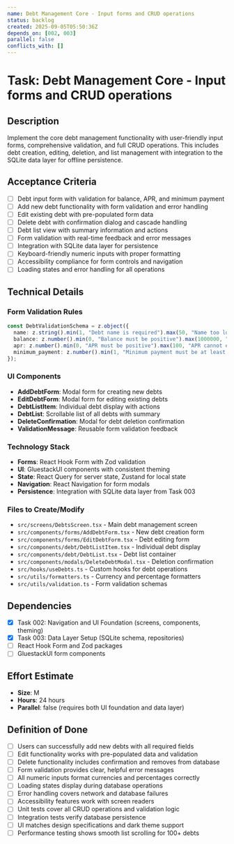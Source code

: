 ```yaml
---
name: Debt Management Core - Input forms and CRUD operations
status: backlog
created: 2025-09-05T05:50:36Z
depends_on: [002, 003]
parallel: false
conflicts_with: []
---
```


# Task: Debt Management Core - Input forms and CRUD operations

## Description

Implement the core debt management functionality with user-friendly input forms, comprehensive validation, and full CRUD operations. This includes debt creation, editing, deletion, and list management with integration to the SQLite data layer for offline persistence.

## Acceptance Criteria

- [ ] Debt input form with validation for balance, APR, and minimum payment
- [ ] Add new debt functionality with form validation and error handling
- [ ] Edit existing debt with pre-populated form data
- [ ] Delete debt with confirmation dialog and cascade handling
- [ ] Debt list view with summary information and actions
- [ ] Form validation with real-time feedback and error messages
- [ ] Integration with SQLite data layer for persistence
- [ ] Keyboard-friendly numeric inputs with proper formatting
- [ ] Accessibility compliance for form controls and navigation
- [ ] Loading states and error handling for all operations

## Technical Details

### Form Validation Rules
```typescript
const DebtValidationSchema = z.object({
  name: z.string().min(1, "Debt name is required").max(50, "Name too long"),
  balance: z.number().min(0, "Balance must be positive").max(1000000, "Balance too large"),
  apr: z.number().min(0, "APR must be positive").max(100, "APR cannot exceed 100%"),
  minimum_payment: z.number().min(1, "Minimum payment must be at least $1")
});
```

### UI Components
- **AddDebtForm**: Modal form for creating new debts
- **EditDebtForm**: Modal form for editing existing debts  
- **DebtListItem**: Individual debt display with actions
- **DebtList**: Scrollable list of all debts with summary
- **DeleteConfirmation**: Modal for debt deletion confirmation
- **ValidationMessage**: Reusable form validation feedback

### Technology Stack
- **Forms**: React Hook Form with Zod validation
- **UI**: GluestackUI components with consistent theming
- **State**: React Query for server state, Zustand for local state
- **Navigation**: React Navigation for form modals
- **Persistence**: Integration with SQLite data layer from Task 003

### Files to Create/Modify
- `src/screens/DebtsScreen.tsx` - Main debt management screen
- `src/components/forms/AddDebtForm.tsx` - New debt creation form
- `src/components/forms/EditDebtForm.tsx` - Debt editing form
- `src/components/debt/DebtListItem.tsx` - Individual debt display
- `src/components/debt/DebtList.tsx` - Debt list container
- `src/components/modals/DeleteDebtModal.tsx` - Deletion confirmation
- `src/hooks/useDebts.ts` - Custom hooks for debt operations
- `src/utils/formatters.ts` - Currency and percentage formatters
- `src/utils/validation.ts` - Form validation schemas

## Dependencies

- [x] Task 002: Navigation and UI Foundation (screens, components, theming)
- [x] Task 003: Data Layer Setup (SQLite schema, repositories)
- [ ] React Hook Form and Zod packages
- [ ] GluestackUI form components

## Effort Estimate

- **Size**: M
- **Hours**: 24 hours
- **Parallel**: false (requires both UI foundation and data layer)

## Definition of Done

- [ ] Users can successfully add new debts with all required fields
- [ ] Edit functionality works with pre-populated data and validation
- [ ] Delete functionality includes confirmation and removes from database
- [ ] Form validation provides clear, helpful error messages
- [ ] All numeric inputs format currencies and percentages correctly
- [ ] Loading states display during database operations
- [ ] Error handling covers network and database failures
- [ ] Accessibility features work with screen readers
- [ ] Unit tests cover all CRUD operations and validation logic
- [ ] Integration tests verify database persistence
- [ ] UI matches design specifications and dark theme support
- [ ] Performance testing shows smooth list scrolling for 100+ debts